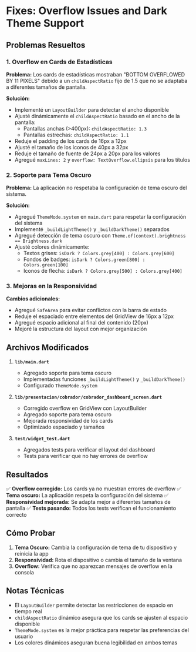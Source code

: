 # Fixes: Overflow Issues and Dark Theme Support

## Problemas Resueltos

### 1. Overflow en Cards de Estadísticas
**Problema:** Los cards de estadísticas mostraban "BOTTOM OVERFLOWED BY 11 PIXELS" debido a un `childAspectRatio` fijo de 1.5 que no se adaptaba a diferentes tamaños de pantalla.

**Solución:**
- Implementé un `LayoutBuilder` para detectar el ancho disponible
- Ajusté dinámicamente el `childAspectRatio` basado en el ancho de la pantalla:
  - Pantallas anchas (>400px): `childAspectRatio: 1.3`
  - Pantallas estrechas: `childAspectRatio: 1.1`
- Reduje el padding de los cards de 16px a 12px
- Ajusté el tamaño de los iconos de 40px a 32px
- Reduje el tamaño de fuente de 24px a 20px para los valores
- Agregué `maxLines: 2` y `overflow: TextOverflow.ellipsis` para los títulos

### 2. Soporte para Tema Oscuro
**Problema:** La aplicación no respetaba la configuración de tema oscuro del sistema.

**Solución:**
- Agregué `ThemeMode.system` en `main.dart` para respetar la configuración del sistema
- Implementé `_buildLightTheme()` y `_buildDarkTheme()` separados
- Agregué detección de tema oscuro con `Theme.of(context).brightness == Brightness.dark`
- Ajusté colores dinámicamente:
  - Textos grises: `isDark ? Colors.grey[400] : Colors.grey[600]`
  - Fondos de badges: `isDark ? Colors.green[800] : Colors.green[100]`
  - Iconos de flecha: `isDark ? Colors.grey[500] : Colors.grey[400]`

### 3. Mejoras en la Responsividad
**Cambios adicionales:**
- Agregué `SafeArea` para evitar conflictos con la barra de estado
- Reduje el espaciado entre elementos del GridView de 16px a 12px
- Agregué espacio adicional al final del contenido (20px)
- Mejoré la estructura del layout con mejor organización

## Archivos Modificados

1. **`lib/main.dart`**
   - Agregado soporte para tema oscuro
   - Implementadas funciones `_buildLightTheme()` y `_buildDarkTheme()`
   - Configurado `ThemeMode.system`

2. **`lib/presentacion/cobrador/cobrador_dashboard_screen.dart`**
   - Corregido overflow en GridView con LayoutBuilder
   - Agregado soporte para tema oscuro
   - Mejorada responsividad de los cards
   - Optimizado espaciado y tamaños

3. **`test/widget_test.dart`**
   - Agregados tests para verificar el layout del dashboard
   - Tests para verificar que no hay errores de overflow

## Resultados

✅ **Overflow corregido:** Los cards ya no muestran errores de overflow
✅ **Tema oscuro:** La aplicación respeta la configuración del sistema
✅ **Responsividad mejorada:** Se adapta mejor a diferentes tamaños de pantalla
✅ **Tests pasando:** Todos los tests verifican el funcionamiento correcto

## Cómo Probar

1. **Tema Oscuro:** Cambia la configuración de tema de tu dispositivo y reinicia la app
2. **Responsividad:** Rota el dispositivo o cambia el tamaño de la ventana
3. **Overflow:** Verifica que no aparezcan mensajes de overflow en la consola

## Notas Técnicas

- El `LayoutBuilder` permite detectar las restricciones de espacio en tiempo real
- `childAspectRatio` dinámico asegura que los cards se ajusten al espacio disponible
- `ThemeMode.system` es la mejor práctica para respetar las preferencias del usuario
- Los colores dinámicos aseguran buena legibilidad en ambos temas 